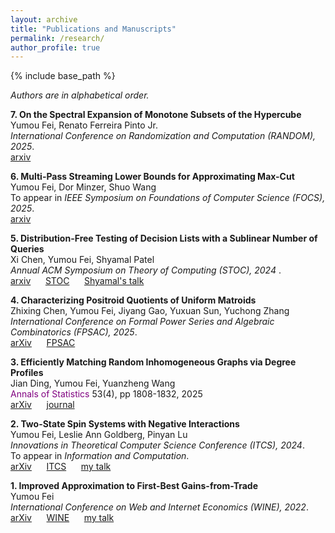 ```yaml
---
layout: archive
title: "Publications and Manuscripts"
permalink: /research/
author_profile: true
---
```

{% include base_path %}

*Authors are in alphabetical order.*

<b>7. On the Spectral Expansion of Monotone Subsets of the Hypercube</b><br>
Yumou Fei, Renato Ferreira Pinto Jr.<br>
<i>International Conference on Randomization and Computation (RANDOM), 2025</i>.<br>
[arxiv](https://arxiv.org/abs/2505.02685) &nbsp;&nbsp;&nbsp;&nbsp;

<b>6. Multi-Pass Streaming Lower Bounds for Approximating Max-Cut</b><br>
Yumou Fei, Dor Minzer, Shuo Wang<br>
To appear in <i>IEEE Symposium on Foundations of Computer Science (FOCS), 2025</i>.<br>
[arxiv](https://arxiv.org/abs/2503.23404) &nbsp;&nbsp;&nbsp;&nbsp;

<b>5. Distribution-Free Testing of Decision Lists with a Sublinear Number of Queries</b><br>
Xi Chen, Yumou Fei, Shyamal Patel<br>
<i> Annual ACM Symposium on Theory of Computing (STOC), 2024 </i>.<br>
[arxiv](https://arxiv.org/abs/2404.11103) &nbsp;&nbsp;&nbsp;&nbsp; [STOC](https://dl.acm.org/doi/10.1145/3618260.3649717) &nbsp;&nbsp;&nbsp;&nbsp; [Shyamal's talk](https://www.youtube.com/watch?v=1cXY6JCV1P4)

<b>4. Characterizing Positroid Quotients of Uniform Matroids</b><br>
Zhixing Chen, Yumou Fei, Jiyang Gao, Yuxuan Sun, Yuchong Zhang<br>
<i>International Conference on Formal Power Series and Algebraic Combinatorics (FPSAC), 2025</i>.<br>
[arXiv](https://arxiv.org/abs/2311.05340) &nbsp;&nbsp;&nbsp;&nbsp; [FPSAC](https://www.mat.univie.ac.at/~slc/wpapers/FPSAC2025/109.pdf)

<b>3. Efficiently Matching Random Inhomogeneous Graphs via Degree Profiles</b><br>
Jian Ding, Yumou Fei, Yuanzheng Wang<br>
<span style="color: purple;">Annals of Statistics</span> 53(4), pp 1808-1832, 2025<br>
[arXiv](https://arxiv.org/abs/2310.10441) &nbsp;&nbsp;&nbsp;&nbsp; [journal](https://projecteuclid.org/journals/annals-of-statistics/volume-53/issue-4/Efficiently-matching-random-inhomogeneous-graphs-via-degree-profiles/10.1214/25-AOS2545.full)

<b>2. Two-State Spin Systems with Negative Interactions</b><br>
Yumou Fei, Leslie Ann Goldberg, Pinyan Lu<br>
<i>Innovations in Theoretical Computer Science Conference (ITCS), 2024</i>.<br>
To appear in <i>Information and Computation</i>.<br>
[arXiv](https://arxiv.org/abs/2309.04735) &nbsp;&nbsp;&nbsp;&nbsp; [ITCS](https://drops.dagstuhl.de/entities/document/10.4230/LIPIcs.ITCS.2024.45) &nbsp;&nbsp;&nbsp;&nbsp; [my talk](https://www.youtube.com/watch?v=soswCczqkPQ)

<b>1. Improved Approximation to First-Best Gains-from-Trade</b><br>
Yumou Fei<br>
<i>International Conference on Web and Internet Economics (WINE), 2022</i>.<br>
[arXiv](https://arxiv.org/abs/2205.00140) &nbsp;&nbsp;&nbsp;&nbsp; [WINE](https://link.springer.com/chapter/10.1007/978-3-031-22832-2_12) &nbsp;&nbsp;&nbsp;&nbsp; [my talk](https://www.youtube.com/watch?v=DKC2LL1QfPg)

